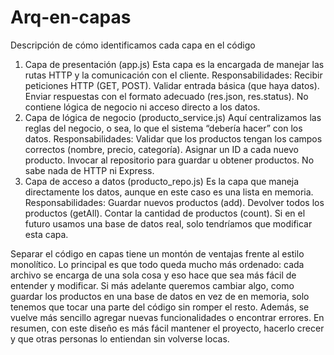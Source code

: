 # Arq-en-capas
Descripción de cómo identificamos cada capa en el código
1. Capa de presentación (app.js)
Esta capa es la encargada de manejar las rutas HTTP y la comunicación con el cliente.
Responsabilidades:
Recibir peticiones HTTP (GET, POST).
Validar entrada básica (que haya datos).
Enviar respuestas con el formato adecuado (res.json, res.status).
No contiene lógica de negocio ni acceso directo a los datos.
2. Capa de lógica de negocio (producto_service.js)
Aquí centralizamos las reglas del negocio, o sea, lo que el sistema “debería hacer” con los datos.
Responsabilidades:
Validar que los productos tengan los campos correctos (nombre, precio, categoría).
Asignar un ID a cada nuevo producto.
Invocar al repositorio para guardar u obtener productos.
No sabe nada de HTTP ni Express.
4. Capa de acceso a datos (producto_repo.js)
Es la capa que maneja directamente los datos, aunque en este caso es una lista en memoria.
Responsabilidades:
Guardar nuevos productos (add).
Devolver todos los productos (getAll).
Contar la cantidad de productos (count).
Si en el futuro usamos una base de datos real, solo tendríamos que modificar esta capa.

Separar el código en capas tiene un montón de ventajas frente al estilo monolítico.
Lo principal es que todo queda mucho más ordenado: cada archivo se encarga de una sola cosa y eso hace que sea más fácil de entender y modificar. 
Si más adelante queremos cambiar algo, como guardar los productos en una base de datos en vez de en memoria, 
solo tenemos que tocar una parte del código sin romper el resto. Además, 
se vuelve más sencillo agregar nuevas funcionalidades o encontrar errores. 
En resumen, con este diseño es más fácil mantener el proyecto, hacerlo crecer y que otras personas lo entiendan sin volverse locas.
